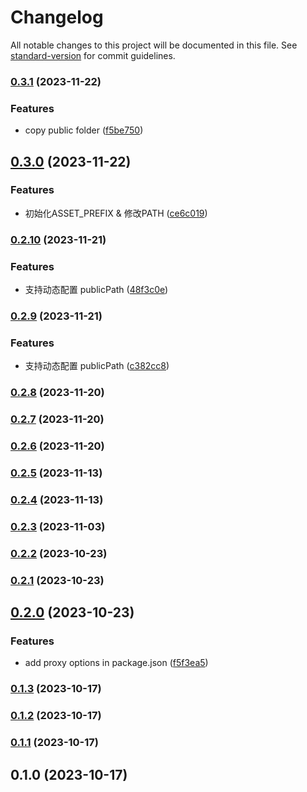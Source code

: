 # Changelog

All notable changes to this project will be documented in this file. See [standard-version](https://github.com/conventional-changelog/standard-version) for commit guidelines.

### [0.3.1](https://github.com/FE-Combo/reaux-scripts/compare/v0.3.0...v0.3.1) (2023-11-22)


### Features

* copy public folder ([f5be750](https://github.com/FE-Combo/reaux-scripts/commit/f5be7503572b251b0570d25ddd67df32f2b1f1ec))

## [0.3.0](https://github.com/FE-Combo/reaux-scripts/compare/v0.2.10...v0.3.0) (2023-11-22)


### Features

* 初始化ASSET_PREFIX & 修改PATH ([ce6c019](https://github.com/FE-Combo/reaux-scripts/commit/ce6c0191356366b30ff58cbe32d924a793e2af8c))

### [0.2.10](https://github.com/FE-Combo/reaux-scripts/compare/v0.2.9...v0.2.10) (2023-11-21)


### Features

* 支持动态配置 publicPath ([48f3c0e](https://github.com/FE-Combo/reaux-scripts/commit/48f3c0e92927bfb768b2b859737b5e9323eef26f))

### [0.2.9](https://github.com/FE-Combo/reaux-scripts/compare/v0.2.8...v0.2.9) (2023-11-21)


### Features

* 支持动态配置 publicPath ([c382cc8](https://github.com/FE-Combo/reaux-scripts/commit/c382cc8ed4605dedb6269a29870c5a39c7c5d1b7))

### [0.2.8](https://github.com/FE-Combo/reaux-scripts/compare/v0.2.7...v0.2.8) (2023-11-20)

### [0.2.7](https://github.com/FE-Combo/reaux-scripts/compare/v0.2.6...v0.2.7) (2023-11-20)

### [0.2.6](https://github.com/FE-Combo/reaux-scripts/compare/v0.2.5...v0.2.6) (2023-11-20)

### [0.2.5](https://github.com/FE-Combo/reaux-scripts/compare/v0.2.4...v0.2.5) (2023-11-13)

### [0.2.4](https://github.com/FE-Combo/reaux-scripts/compare/v0.2.3...v0.2.4) (2023-11-13)

### [0.2.3](https://github.com/FE-Combo/reaux-scripts/compare/v0.2.2...v0.2.3) (2023-11-03)

### [0.2.2](https://github.com/FE-Combo/reaux-scripts/compare/v0.2.1...v0.2.2) (2023-10-23)

### [0.2.1](https://github.com/FE-Combo/reaux-scripts/compare/v0.2.0...v0.2.1) (2023-10-23)

## [0.2.0](https://github.com/FE-Combo/reaux-scripts/compare/v0.1.3...v0.2.0) (2023-10-23)


### Features

* add proxy options in package.json ([f5f3ea5](https://github.com/FE-Combo/reaux-scripts/commit/f5f3ea51027bb6a602a6befdac761af12082ca3d))

### [0.1.3](https://github.com/FE-Combo/reaux-scripts/compare/v0.1.2...v0.1.3) (2023-10-17)

### [0.1.2](https://github.com/FE-Combo/reaux-scripts/compare/v0.1.1...v0.1.2) (2023-10-17)

### [0.1.1](https://github.com/FE-Combo/reaux-scripts/compare/v0.1.0...v0.1.1) (2023-10-17)

## 0.1.0 (2023-10-17)
